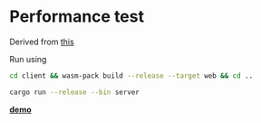 # Performance test

Derived from [this](https://gist.github.com/RichAyotte/a7b8780341d5e75beca7)

Run using

```sh
cd client && wasm-pack build --release --target web && cd ..

cargo run --release --bin server
```

[**demo**](https://ivanceras.github.io/performance-test-sauron)
